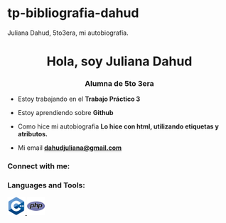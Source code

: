 # tp-bibliografia-dahud
Juliana Dahud, 5to3era, mi autobiografía. 
<h1 align="center">Hola, soy Juliana Dahud</h1>
<h3 align="center">Alumna de 5to 3era</h3>

- Estoy trabajando en el **Trabajo Práctico 3**

- Estoy aprendiendo sobre **Github**

- Como hice mi autobiografia **Lo hice con html, utilizando etiquetas y atributos.**

- Mi email **dahudjuliana@gmail.com**

<h3 align="left">Connect with me:</h3>
<p align="left">
</p>

<h3 align="left">Languages and Tools:</h3>
<p align="left"> <a href="https://www.w3schools.com/cpp/" target="_blank" rel="noreferrer"> <img src="https://raw.githubusercontent.com/devicons/devicon/master/icons/cplusplus/cplusplus-original.svg" alt="cplusplus" width="40" height="40"/> </a> <a href="https://www.php.net" target="_blank" rel="noreferrer"> <img src="https://raw.githubusercontent.com/devicons/devicon/master/icons/php/php-original.svg" alt="php" width="40" height="40"/> </a> </p>
